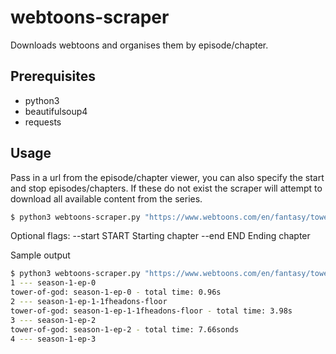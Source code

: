 # webtoons-scraper

Downloads webtoons and organises them by episode/chapter.

## Prerequisites
* python3
* beautifulsoup4
* requests

## Usage
Pass in a url from the episode/chapter viewer, you can also specify the start and stop episodes/chapters. If these do not exist the scraper will attempt to download all available content from the series.
```bash
$ python3 webtoons-scraper.py "https://www.webtoons.com/en/fantasy/tower-of-god/season-2-ep-131/viewer?title_no=95&episode_no=50"
```
Optional flags:
  --start START  Starting chapter
  --end END      Ending chapter

Sample output
```bash
$ python3 webtoons-scraper.py "https://www.webtoons.com/en/fantasy/tower-of-god/season-2-ep-131/viewer?title_no=95&episode_no=50" --start 1 --end 5
1 --- season-1-ep-0
tower-of-god: season-1-ep-0 - total time: 0.96s
2 --- season-1-ep-1-1fheadons-floor
tower-of-god: season-1-ep-1-1fheadons-floor - total time: 3.98s
3 --- season-1-ep-2
tower-of-god: season-1-ep-2 - total time: 7.66sonds
4 --- season-1-ep-3
```
